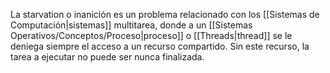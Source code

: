 La starvation o inanición es un problema relacionado con los [[Sistemas de Computación|sistemas]] multitarea, donde a un [[Sistemas Operativos/Conceptos/Proceso|proceso]] o [[Threads|thread]] se le deniega siempre el acceso a un recurso compartido. Sin este recurso, la tarea a ejecutar no puede ser nunca finalizada.